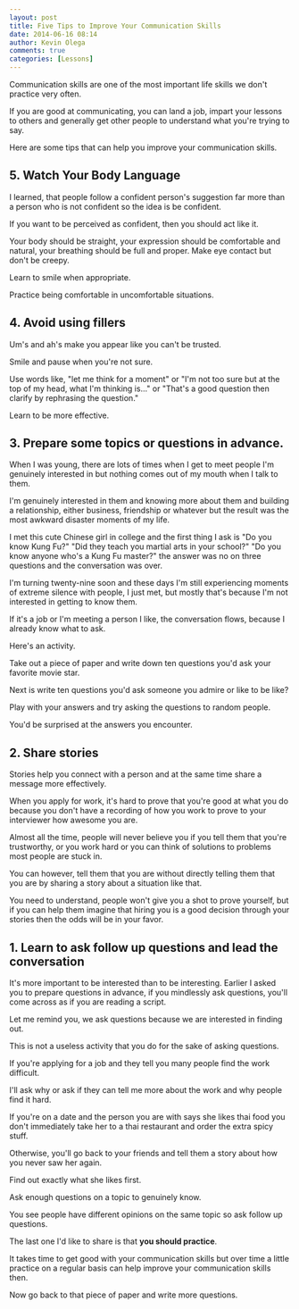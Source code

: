```yaml
---
layout: post
title: Five Tips to Improve Your Communication Skills
date: 2014-06-16 08:14
author: Kevin Olega
comments: true
categories: [Lessons]
---
```

Communication skills are one of the most important life skills we don't practice very often. 

If you are good at communicating, you can land a job, impart your lessons to others and generally get other people to understand what you're trying to say.

Here are some tips that can help you improve your communication skills.

## 5. Watch Your Body Language

I learned, that people follow a confident person's suggestion far more than a person who is not confident so the idea is be confident. 

If you want to be perceived as confident, then you should act like it. 

Your body should be straight, your expression should be comfortable and natural, your breathing should be full and proper. Make eye contact but don't be creepy. 

Learn to smile when appropriate. 

Practice being comfortable in uncomfortable situations.

## 4. Avoid using fillers

Um's and ah's make you appear like you can't be trusted. 

Smile and pause when you're not sure. 

Use words like, "let me think for a moment" or "I'm not too sure but at the top of my head, what I'm thinking is..." or "That's a good question then clarify by rephrasing the question." 

Learn to be more effective.

## 3. Prepare some topics or questions in advance.

When I was young, there are lots of times when I get to meet people I'm genuinely interested in but nothing comes out of my mouth when I talk to them. 

I'm genuinely interested in them and knowing more about them and building a relationship, either business, friendship or whatever but the result was the most awkward disaster moments of my life. 

I met this cute Chinese girl in college and the first thing I ask is "Do you know Kung Fu?" "Did they teach you martial arts in your school?" "Do you know anyone who's a Kung Fu master?" the answer was no on three questions and the conversation was over. 

I'm turning twenty-nine soon and these days I'm still experiencing moments of extreme silence with people, I just met, but mostly that's because I'm not interested in getting to know them. 

If it's a job or I'm meeting a person I like, the conversation flows, because I already know what to ask. 

Here's an activity. 

Take out a piece of paper and write down ten questions you'd ask your favorite movie star. 

Next is write ten questions you'd ask someone you admire or like to be like? 

Play with your answers and try asking the questions to random people. 

You'd be surprised at the answers you encounter.

## 2. Share stories

Stories help you connect with a person and at the same time share a message more effectively. 

When you apply for work, it's hard to prove that you're good at what you do because you don't have a recording of how you work to prove to your interviewer how awesome you are. 

Almost all the time, people will never believe you if you tell them that you're trustworthy, or you work hard or you can think of solutions to problems most people are stuck in. 

You can however, tell them that you are without directly telling them that you are by sharing a story about a situation like that. 

You need to understand, people won't give you a shot to prove yourself, but if you can help them imagine that hiring you is a good decision through your stories then the odds will be in your favor.

## 1. Learn to ask follow up questions and lead the conversation

It's more important to be interested than to be interesting. Earlier I asked you to prepare questions in advance, if you mindlessly ask questions, you'll come across as if you are reading a script. 

Let me remind you, we ask questions because we are interested in finding out. 

This is not a useless activity that you do for the sake of asking questions. 

If you're applying for a job and they tell you many people find the work difficult. 

I'll ask why or ask if they can tell me more about the work and why people find it hard. 

If you're on a date and the person you are with says she likes thai food you don't immediately take her to a thai restaurant and order the extra spicy stuff. 

Otherwise, you'll go back to your friends and tell them a story about how you never saw her again. 

Find out exactly what she likes first. 

Ask enough questions on a topic to genuinely know. 

You see people have different opinions on the same topic so ask follow up questions.

The last one I'd like to share is that **you should practice**. 

It takes time to get good with your communication skills but over time a little practice on a regular basis can help improve your communication skills then. 

Now go back to that piece of paper and write more questions. 

